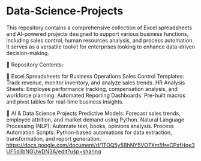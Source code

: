 # Data-Science-Projects
This repository contains a comprehensive collection of Excel spreadsheets and AI-powered projects designed to support various business functions, including sales control, human resources analysis, and process automation. It serves as a versatile toolkit for enterprises looking to enhance data-driven decision-making.

📂 Repository Contents:

📌 Excel Spreadsheets for Business Operations
Sales Control Templates: Track revenue, monitor inventory, and analyze sales trends.
HR Analysis Sheets: Employee performance tracking, compensation analysis, and workforce planning.
Automated Reporting Dashboards: Pre-built macros and pivot tables for real-time business insights.

📌 AI & Data Science Projects
Predictive Models: Forecast sales trends, employee attrition, and market demand using Python.
Natural Language Processing (NLP): Automate text, books, opinions analysis.
Process Automation Scripts: Python-based automations for data extraction, transformation, and report generation.
https://docs.google.com/document/d/1TOQ5y5BhNY5VO7Xm5freCPxfHqe3UF5dilbNGUwDN3A/edit?usp=sharing
